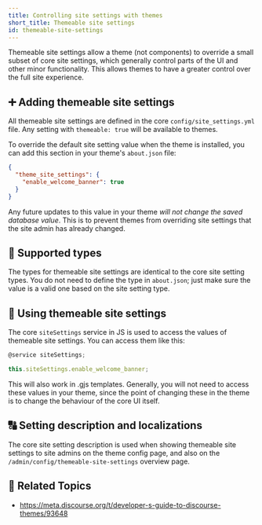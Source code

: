```yaml
---
title: Controlling site settings with themes
short_title: Themeable site settings
id: themeable-site-settings
---
```


Themeable site settings allow a theme (not components) to override a small subset of core site settings, which generally control parts of the UI and other minor functionality. This allows themes to have a greater control over the full site experience.

## :heavy_plus_sign: Adding themeable site settings

All themeable site settings are defined in the core `config/site_settings.yml` file. Any setting with `themeable: true` will be available to themes.

To override the default site setting value when the theme is installed, you can add this section in your theme's `about.json` file:

```json
{
  "theme_site_settings": {
    "enable_welcome_banner": true
  }
}
```

Any future updates to this value in your theme _will not change the saved database value_. This is to prevent themes from overriding site settings that the site admin has already changed.

## :symbols: Supported types

The types for themeable site settings are identical to the core site setting types. You do not need to define the type in `about.json`; just make sure the value is a valid one based on the site setting type.

## :wrench: Using themeable site settings

The core `siteSettings` service in JS is used to access the values of themeable site settings. You can access them like this:

```javascript
@service siteSettings;

this.siteSettings.enable_welcome_banner;
```

This will also work in .gjs templates. Generally, you will not need to access these values in your theme, since the point of changing these in the theme is to change the behaviour of the core UI itself.

## :capital_abcd: Setting description and localizations

The core site setting description is used when showing themeable site settings to site admins on the theme config page, and also on the `/admin/config/themeable-site-settings` overview page.

## :link: Related Topics

- https://meta.discourse.org/t/developer-s-guide-to-discourse-themes/93648

